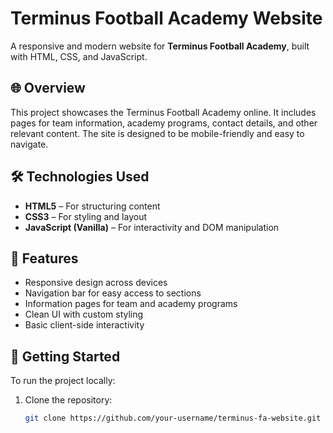 # Terminus Football Academy Website

A responsive and modern website for **Terminus Football Academy**, built with HTML, CSS, and JavaScript.

## 🌐 Overview

This project showcases the Terminus Football Academy online. It includes pages for team information, academy programs, contact details, and other relevant content. The site is designed to be mobile-friendly and easy to navigate.

## 🛠️ Technologies Used

- **HTML5** – For structuring content
- **CSS3** – For styling and layout
- **JavaScript (Vanilla)** – For interactivity and DOM manipulation

## 📁 Features

- Responsive design across devices
- Navigation bar for easy access to sections
- Information pages for team and academy programs
- Clean UI with custom styling
- Basic client-side interactivity

## 🚀 Getting Started

To run the project locally:

1. Clone the repository:
   ```bash
   git clone https://github.com/your-username/terminus-fa-website.git
